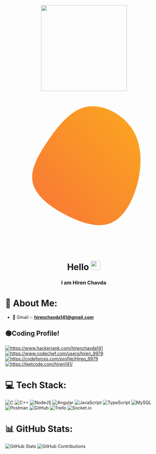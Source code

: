 <div align="center"><a href="#"><img src="https://user-images.githubusercontent.com/67963288/148515686-941a08d2-55b9-4c09-93ca-7d2034aac37c.png" height="275px"/></a></div>
<svg id="sw-js-blob-svg" viewBox="0 0 100 100" xmlns="http://www.w3.org/2000/svg">
  <defs>
    <linearGradient id="sw-gradient" x1="0" x2="1" y1="1" y2="0">
      <stop id="stop1" stop-color="rgba(248, 117, 55, 1)" offset="0%"></stop>
      <stop id="stop2" stop-color="rgba(251, 168, 31, 1)" offset="100%"></stop>
    </linearGradient>
  </defs>
  <mask id="mask1" mask-type="alpha">
    <path fill="url(#sw-gradient)" d="M30.8,-26.1C37,-16.7,37.3,-4.1,34.5,7.7C31.6,19.5,25.8,30.4,17.1,33.9C8.5,37.3,-2.8,33.4,-12.7,28C-22.6,22.7,-31,15.8,-32.6,7.8C-34.2,-0.3,-28.9,-9.6,-22.4,-19.1C-15.8,-28.6,-7.9,-38.4,2.2,-40.1C12.3,-41.8,24.5,-35.6,30.8,-26.1Z" width="100%" height="100%" transform="translate(50 50)" stroke-width="0" style="transition: all 0.3s ease 0s;"></path>
  </mask>
  <g mask="url(#mask1)">
    <path fill="url(#sw-gradient)" d="M30.8,-26.1C37,-16.7,37.3,-4.1,34.5,7.7C31.6,19.5,25.8,30.4,17.1,33.9C8.5,37.3,-2.8,33.4,-12.7,28C-22.6,22.7,-31,15.8,-32.6,7.8C-34.2,-0.3,-28.9,-9.6,-22.4,-19.1C-15.8,-28.6,-7.9,-38.4,2.2,-40.1C12.3,-41.8,24.5,-35.6,30.8,-26.1Z" width="100%" height="100%" transform="translate(50 50)" stroke-width="0" style="transition: all 0.3s ease 0s;"></path>
    <image style="width: 85px;" x="17" y="9" href="https://ibb.co/xHFKZxH" alt="myImg"></image>
  </g>
</svg>

<h1 align="center">Hello <img src="https://raw.githubusercontent.com/MartinHeinz/MartinHeinz/master/wave.gif" width="30px"></h1>
<h3 align="center">I am Hiren Chavda</h3>

# 💫 About Me:

- 📧 Gmail :- **hirenchavda141@gmail.com**

## 🟢Coding Profile!

<a href="https://www.hackerrank.com/hirenchavda141" target="_blank"><img align="center" src="https://img.shields.io/badge/-Hackerrank-2EC866?style=for-the-badge&logo=HackerRank&logoColor=white" alt="https://www.hackerrank.com/hirenchavda141" /></a>
<a href="https://www.codechef.com/users/hiren_9979" target="_blank"><img align="center" src="https://img.shields.io/badge/CodeChef-%23964B00.svg?style=for-the-badge&logo=CodeChef&logoColor=white" alt="https://www.codechef.com/users/hiren_9979" /></a>
<a href="https://codeforces.com/profile/Hiren_9979" target="_blank"><img align="center" src="https://img.shields.io/badge/Codeforces-445f9d?style=for-the-badge&logo=Codeforces&logoColor=white" alt="https://codeforces.com/profile/Hiren_9979" /></a>
<a href="https://leetcode.com/hiren141/" target="_blank"><img align="center" src="https://img.shields.io/badge/LeetCode-000000?style=for-the-badge&logo=LeetCode&logoColor=#d16c06" alt="https://leetcode.com/hiren141/" /></a>


# 💻 Tech Stack:
![C](https://img.shields.io/badge/c-%2300599C.svg?style=for-the-badge&logo=c&logoColor=white) ![C++](https://img.shields.io/badge/c++-%2300599C.svg?style=for-the-badge&logo=c%2B%2B&logoColor=white) ![NodeJS](https://img.shields.io/badge/node.js-6DA55F?style=for-the-badge&logo=node.js&logoColor=white) ![Angular](https://img.shields.io/badge/angular-%23E23237.svg?style=for-the-badge&logo=angular&logoColor=white) ![JavaScript](https://img.shields.io/badge/javascript-%23323330.svg?style=for-the-badge&logo=javascript&logoColor=%23F7DF1E) ![TypeScript](https://img.shields.io/badge/typescript-%23007ACC.svg?style=for-the-badge&logo=typescript&logoColor=white) ![MySQL](https://img.shields.io/badge/mysql-%2300000f.svg?style=for-the-badge&logo=mysql&logoColor=white) ![Postman](https://img.shields.io/badge/Postman-FF6C37?style=for-the-badge&logo=postman&logoColor=white) ![GitHub](https://img.shields.io/badge/GitHub-181717?style=for-the-badge&logo=github&logoColor=white) ![Trello](https://img.shields.io/badge/Trello-%23026AA7.svg?style=for-the-badge&logo=Trello&logoColor=white) ![Socket.io](https://img.shields.io/badge/socket.io-010101?style=for-the-badge&logo=socket.io&logoColor=white)

# 📊 GitHub Stats:
![GitHub Stats](https://github-readme-stats.vercel.app/api?username=hiren9979&theme=dark&hide_border=false&include_all_commits=false&count_private=false)
![GitHub Contributions](https://github-readme-streak-stats.herokuapp.com/?user=hiren9979&theme=dark&hide_border=false)


<!-- Proudly created with GPRM ( https://gprm.itsvg.in ) -->
